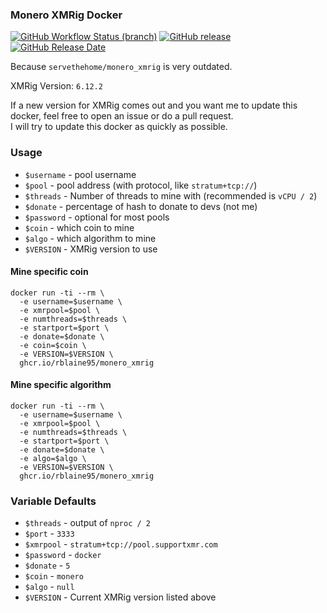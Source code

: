 ### Monero XMRig Docker

[![GitHub Workflow Status (branch)][github-actions-badge]][github-actions-link] 
[![GitHub release](https://img.shields.io/github/release/xmrig/xmrig/all.svg)](https://github.com/xmrig/xmrig/releases) 
[![GitHub Release Date](https://img.shields.io/github/release-date-pre/xmrig/xmrig.svg)](https://github.com/xmrig/xmrig/releases)

Because `servethehome/monero_xmrig` is very outdated.

XMRig Version: `6.12.2`

If a new version for XMRig comes out and you want me to update this docker, feel free to open an issue or do a pull request.  
I will try to update this docker as quickly as possible.

### Usage
* `$username` - pool username
* `$pool` - pool address (with protocol, like `stratum+tcp://`)
* `$threads` - Number of threads to mine with (recommended is `vCPU / 2`)
* `$donate` - percentage of hash to donate to devs (not me)
* `$password` - optional for most pools
* `$coin` - which coin to mine
* `$algo` - which algorithm to mine
* `$VERSION` - XMRig version to use

#### Mine specific coin
```
docker run -ti --rm \
  -e username=$username \
  -e xmrpool=$pool \
  -e numthreads=$threads \
  -e startport=$port \
  -e donate=$donate \
  -e coin=$coin \
  -e VERSION=$VERSION \
  ghcr.io/rblaine95/monero_xmrig
```
#### Mine specific algorithm
```
docker run -ti --rm \
  -e username=$username \
  -e xmrpool=$pool \
  -e numthreads=$threads \
  -e startport=$port \
  -e donate=$donate \
  -e algo=$algo \
  -e VERSION=$VERSION \
  ghcr.io/rblaine95/monero_xmrig
```

### Variable Defaults
* `$threads` - output of `nproc / 2`
* `$port` - `3333`
* `$xmrpool` - `stratum+tcp://pool.supportxmr.com`
* `$password` - `docker`
* `$donate` - `5`
* `$coin` - `monero`
* `$algo` - `null`
* `$VERSION` - Current XMRig version listed above

[github-actions-badge]: https://img.shields.io/github/workflow/status/rblaine95/docker_monero_xmrig/dockerbuild/master "Github Workflow Status (master)"
[github-actions-link]: https://github.com/rblaine95/docker_monero_xmrig/actions?query=workflow%3Adockerbuild
